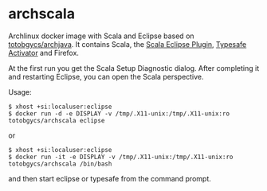 # archscala
Archlinux docker image with Scala and Eclipse based on [totobgycs/archjava](https://registry.hub.docker.com/u/totobgycs/archjava/).
It contains Scala, the [Scala Eclipse Plugin](http://scala-ide.org/), [Typesafe Activator](http://typesafe.com/) and Firefox. 


At the first run you get the Scala Setup Diagnostic dialog. After completing it and restarting Eclipse, you can open the Scala perspective.

Usage:

```
$ xhost +si:localuser:eclipse
$ docker run -d -e DISPLAY -v /tmp/.X11-unix:/tmp/.X11-unix:ro totobgycs/archscala eclipse
```

or

```
$ xhost +si:localuser:eclipse
$ docker run -it -e DISPLAY -v /tmp/.X11-unix:/tmp/.X11-unix:ro totobgycs/archscala /bin/bash
```

and then start eclipse or typesafe from the command prompt.